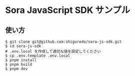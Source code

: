 # Sora JavaScript SDK サンプル

## 使い方

```
$ git clone git@github.com:shiguredo/sora-js-sdk.git
$ cd sora-js-sdk
# .env.local を作成して適切な値を設定してください
$ cp .env.template .env.local
$ pnpm install
$ pnpm build
$ pnpm dev
```
